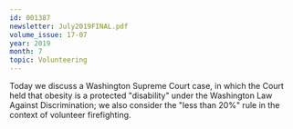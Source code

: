 ```yaml
---
id: 001387
newsletter: July2019FINAL.pdf
volume_issue: 17-07
year: 2019
month: 7
topic: Volunteering
---
```


Today we discuss a Washington Supreme Court case, in which the Court held that obesity is a protected "disability" under the Washington Law Against Discrimination; we also consider the "less than 20%" rule in the context of volunteer firefighting.